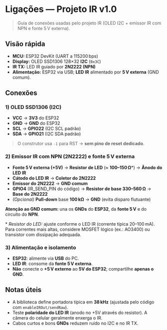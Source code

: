 # Ligações — Projeto IR v1.0

> Guia de conexões usadas pelo projeto IR (OLED I2C + emissor IR com NPN e fonte 5 V externa).

## Visão rápida
- **MCU:** ESP32 DevKit (UART a 115200 bps)
- **Display:** OLED SSD1306 128×32 **I2C** (`0x3C`)
- **IR TX:** LED IR guiado por **2N2222 (NPN)**
- **Alimentação:** ESP32 via USB; **LED IR** alimentado por **5 V externa** (GND comum).

## Conexões

### 1) OLED SSD1306 (I2C)
- **VCC** → **3V3** do ESP32  
- **GND** → **GND** do ESP32  
- **SCL** → **GPIO22** (I2C SCL padrão)  
- **SDA** → **GPIO21** (I2C SDA padrão)  
> O construtor usa `-1` para RST → **sem pino de reset dedicado**.

### 2) Emissor IR com NPN (2N2222) e fonte 5 V externa
- **Fonte 5 V externa (+5V)** → **Resistor de LED** (≈ **100–150 Ω**\*) → **Ânodo do LED IR**  
- **Cátodo do LED IR** → **Coletor do 2N2222**  
- **Emissor do 2N2222** → **GND comum**  
- **GPIO4** (IR_SEND_PIN do código) → **Resistor de base 330–560 Ω** → **Base do 2N2222**  
- *(Opcional)* **Pull‑down** base **100 kΩ** → **GND** (evita disparo flutuante)

**Atenção ao GND comum:** una os **GNDs** do **ESP32**, da **fonte 5 V** e do circuito do **NPN**.

\* *Resistor do LED:* ajuste conforme o LED IR (corrente típica 20–100 mA). Para correntes mais altas, considere MOSFET lógico (ex.: AO3400) ou transistor com dissipação adequada.

### 3) Alimentação e isolamento
- **ESP32**: alimente via **USB** do PC.  
- **LED IR**: consome da **fonte 5 V externa**.  
- **Não** conecte o **+5 V externo** ao **5V do ESP32**; compartilhe **apenas o GND**.

## Notas úteis
- A biblioteca define portadora típica em **38 kHz** (ajustada pelo código com `enableIROut/sendRaw`).  
- Teste **polaridade do LED IR** (anodo no +5V através do resistor). A câmera do celular geralmente enxerga o IR.  
- Cabos curtos e bons **GNDs** reduzem ruído no I2C e no IR TX.
